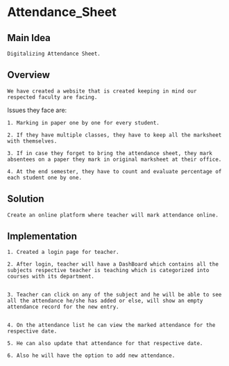 # Attendance_Sheet

## Main Idea

    Digitalizing Attendance Sheet. 

## Overview 

    We have created a website that is created keeping in mind our respected faculty are facing. 

Issues they face are: 
    
    1. Marking in paper one by one for every student.
    
    2. If they have multiple classes, they have to keep all the marksheet with themselves.

    3. If in case they forget to bring the attendance sheet, they mark absentees on a paper they mark in original marksheet at their office. 

    4. At the end semester, they have to count and evaluate percentage of each student one by one.

## Solution

    Create an online platform where teacher will mark attendance online.

## Implementation

    1. Created a login page for teacher.

    2. After login, teacher will have a DashBoard which contains all the subjects respective teacher is teaching which is categorized into courses with its department.

    
    3. Teacher can click on any of the subject and he will be able to see all the attendance he/she has added or else, will show an empty attendance record for the new entry.

    
    4. On the attendance list he can view the marked attendance for the respective date. 
    
    5. He can also update that attendance for that respective date.
    
    6. Also he will have the option to add new attendance.
      


 
